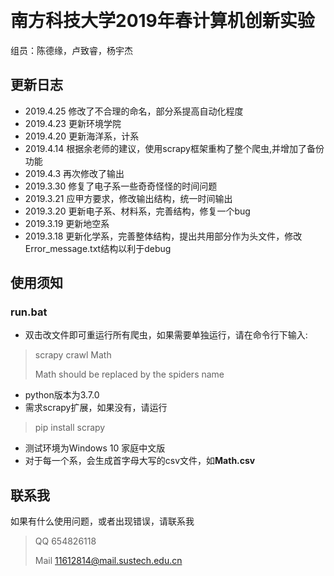 ﻿﻿﻿﻿﻿﻿﻿﻿
# 南方科技大学2019年春计算机创新实验

组员：陈德缘，卢致睿，杨宇杰
## 更新日志
* 2019.4.25 修改了不合理的命名，部分系提高自动化程度
* 2019.4.23 更新环境学院
* 2019.4.20 更新海洋系，计系
* 2019.4.14 根据余老师的建议，使用scrapy框架重构了整个爬虫,并增加了备份功能
* 2019.4.3  再次修改了输出
* 2019.3.30 修复了电子系一些奇奇怪怪的时间问题
* 2019.3.21 应甲方要求，修改输出结构，统一时间输出
* 2019.3.20 更新电子系、材料系，完善结构，修复一个bug
* 2019.3.19 更新地空系
* 2019.3.18 更新化学系，完善整体结构，提出共用部分作为头文件，修改Error_message.txt结构以利于debug
## 使用须知
### run.bat
- 双击改文件即可重运行所有爬虫，如果需要单独运行，请在命令行下输入:

> scrapy crawl Math
>
>Math should be replaced by the spiders name


- python版本为3.7.0
- 需求scrapy扩展，如果没有，请运行

> pip install scrapy

- 测试环境为Windows 10 家庭中文版
- 对于每一个系，会生成首字母大写的csv文件，如**Math.csv**

## 联系我
如果有什么使用问题，或者出现错误，请联系我

> QQ 654826118
>
> Mail 11612814@mail.sustech.edu.cn
































